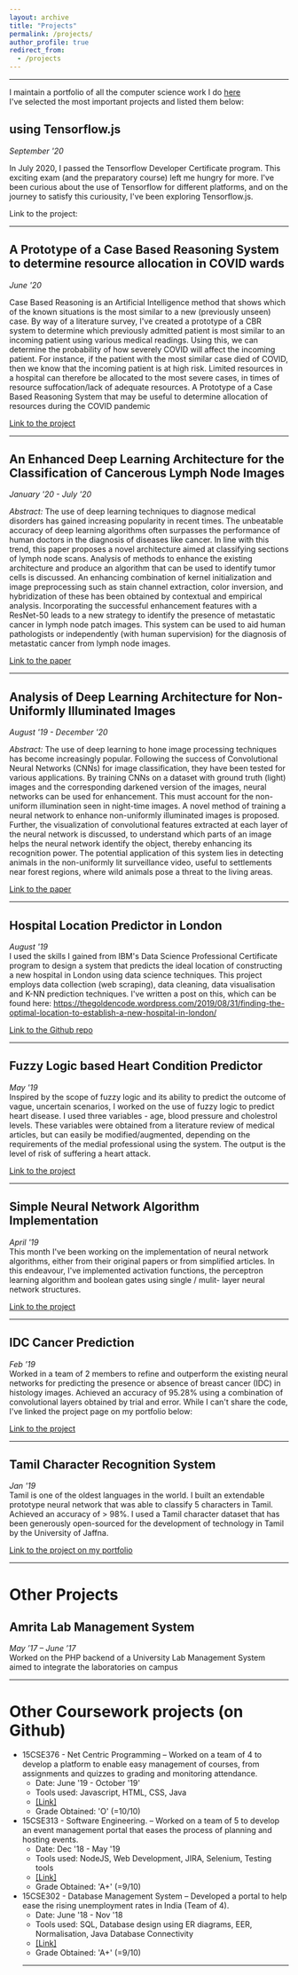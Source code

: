 ```yaml
---
layout: archive
title: "Projects"
permalink: /projects/
author_profile: true
redirect_from:
  - /projects
---
```

<hr>

I maintain a portfolio of all the computer science work I do [here](https://thegoldencode.wordpress.com)
<br>
I've selected the most important projects and listed them below:


##  using Tensorflow.js
_September '20_
<br>

In July 2020, I passed the Tensorflow Developer Certificate program. This exciting exam (and the preparatory course) left me hungry for more. I've been curious about the use of Tensorflow for different platforms, and on the journey to satisfy this curiousity, I've been exploring Tensorflow.js.

Link to the project:

<hr>

##  A Prototype of a Case Based Reasoning System to determine resource allocation in COVID wards
_June '20_
<br>

Case Based Reasoning is an Artificial Intelligence method that shows which of the known situations is the most similar to a new (previously unseen) case. By way of a literature survey, I've created a prototype of a CBR system to determine which previously admitted patient is most similar to an incoming patient using various medical readings. Using this, we can determine the probability of how severely COVID will affect the incoming patient. For instance, if the patient with the most similar case died of COVID, then we know that the incoming patient is at high risk. Limited resources in a hospital can therefore be allocated to the most severe cases, in times of resource suffocation/lack of adequate resources.
A Prototype of a Case Based Reasoning System that may be useful to determine allocation of resources during the COVID pandemic

[Link to the project](https://github.com/uma-subbiah/CBR-Prototype-COVID)

<hr>

## An Enhanced Deep Learning Architecture for the Classification of Cancerous Lymph Node Images
_January '20 - July '20_
<br>

*Abstract:* The use of deep learning techniques to diagnose medical disorders has gained increasing popularity in recent times. The unbeatable accuracy of deep learning algorithms often surpasses the performance of human doctors in the diagnosis of diseases like cancer. In line with this trend, this paper proposes a novel architecture aimed at classifying sections of lymph node scans. Analysis of methods to enhance the existing architecture and produce an algorithm that can be used to identify tumor cells is discussed. An enhancing combination of kernel initialization and image preprocessing such as stain channel extraction, color inversion, and hybridization of these has been obtained by contextual and empirical analysis. Incorporating the successful enhancement features with a ResNet-50 leads to a new strategy to identify the presence of metastatic cancer in lymph node patch images. This system can be used to aid human pathologists or independently (with human supervision) for the diagnosis of metastatic cancer from lymph node images.

[Link to the paper](https://ieeexplore.ieee.org/abstract/document/9183250)

<hr>

## Analysis of Deep Learning Architecture for Non-Uniformly Illuminated Images

_August '19 - December '20_
<br>

*Abstract:* The use of deep learning to hone image processing techniques has become increasingly popular. Following the success of Convolutional Neural Networks (CNNs) for image classification, they have been tested for various applications. By training CNNs on a dataset with ground truth (light) images and the corresponding darkened version of the images, neural networks can be used for enhancement. This must account for the non-uniform illumination seen in night-time images. A novel method of training a neural network to enhance non-uniformly illuminated images is proposed. Further, the visualization of convolutional features extracted at each layer of the neural network is discussed, to understand which parts of an image helps the neural network identify the object, thereby enhancing its recognition power. The potential application of this system lies in detecting animals in the non-uniformly lit surveillance video, useful to settlements near forest regions, where wild animals pose a threat to the living areas.

[Link to the paper](https://ieeexplore.ieee.org/abstract/document/9112434)

<hr>


## Hospital Location Predictor in London
_August '19_
<br>
I used the skills I gained from IBM's Data Science Professional Certificate program to design a system that predicts the ideal location of constructing a new hospital in London using data science techniques. This project employs data collection (web scraping), data cleaning, data visualisation and K-NN prediction techniques. I've written a post on this, which can be found here: https://thegoldencode.wordpress.com/2019/08/31/finding-the-optimal-location-to-establish-a-new-hospital-in-london/

[Link to the Github repo](https://github.com/uma-subbiah/Coursera_Capstone/tree/master/Week%205/Final%20Project)

<hr>


## Fuzzy Logic based Heart Condition Predictor
_May '19_
<br>
Inspired by the scope of fuzzy logic and its ability to predict the outcome of vague, uncertain scenarios, I worked on the use of fuzzy logic to predict heart disease. I used three variables - age, blood pressure and cholestrol levels. These variables were obtained from a literature review of medical articles, but can easily be modified/augmented, depending on the requirements of the medial professional using the system. The output is the level of risk of suffering a heart attack.

[Link to the project](https://github.com/uma-subbiah/Computational-Intelligence---Fuzzy-Systems/blob/master/Fuzzy_System_for_Determination_of_Risk_of_Heart_Attack-3TestCases.ipynb)

<hr>

## Simple Neural Network Algorithm Implementation
_April '19_
<br>
This month I've been working on the implementation of neural network algorithms, either from their original papers or from simplified articles. In this endeavour, I've implemented activation functions, the perceptron learning algorithm and boolean gates using single / mulit- layer neural network structures.

[Link to the project](https://github.com/uma-subbiah/Computational-Intelligence---Neural-Networks)

<hr>



## IDC Cancer Prediction
_Feb ’19_
<br>
Worked in a team of 2 members to refine and outperform the existing neural networks for predicting the presence or absence of breast cancer (IDC) in histology images. Achieved an accuracy of 95.28% using a combination of convolutional layers obtained by trial and error. While I can't share the code, I've linked the project page on my portfolio below:

[Link to the project](https://thegoldencode.wordpress.com/2018/06/04/predicting-invasive-duct-carcinoma-using-cnns/)

<hr>

## Tamil Character Recognition System
_Jan '19_
<br>
Tamil is one of the oldest languages in the world. I built an extendable prototype neural network that was able to classify 5 characters in Tamil. Achieved an accuracy of > 98%. I used a Tamil character dataset that has been generously open-sourced for the development of technology in Tamil by the University of Jaffna.

[Link to the project on my portfolio](https://thegoldencode.wordpress.com/2018/09/19/tamil-character-recognition-using-convolutional-neural-networks/)

<hr>

# Other Projects

## Amrita Lab Management System
_May ’17 – June ’17_
<br>
Worked on the PHP backend of a University Lab Management System aimed to integrate the laboratories on campus

<hr>

# Other Coursework projects (on Github)
<ul>
<li> 15CSE376 - Net Centric Programming – Worked on a team of 4 to develop a platform to enable easy management of courses, from assignments and quizzes to grading and monitoring attendance.
<ul>
<li> Date: June '19 - October '19'</li>
<li> Tools used: Javascript, HTML, CSS, Java</li>
<li> <a href='https://github.com/ShriRamaJeyam/NCP3'>[Link]</a> </li>
<li> Grade Obtained: 'O' (=10/10) </li>
</ul>

<li> 15CSE313 - Software Engineering. – Worked on a team of 5 to develop an event management portal that eases the process of planning and hosting events.
<ul>
<li> Date: Dec '18 - May '19</li>
<li> Tools used: NodeJS, Web Development, JIRA, Selenium, Testing tools</li>
<li> <a href='https://github.com/uma-subbiah/EventIt'>[Link]</a> </li>
<li> Grade Obtained: 'A+' (=9/10) </li>
</ul>

<li> 15CSE302 - Database Management System – Developed a portal to help ease the rising unemployment rates in India (Team of 4).
<ul>
<li> Date: June '18 - Nov '18</li>
<li> Tools used: SQL, Database design using ER diagrams, EER, Normalisation, Java Database Connectivity</li>
<li> <a href='https://github.com/uma-subbiah/Mployd'>[Link]</a> </li>
<li> Grade Obtained: 'A+' (=9/10) </li>
</ul>
<hr>
